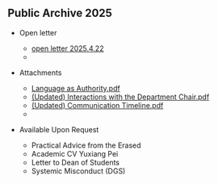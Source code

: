 ## Public Archive 2025

* Open letter
  * [open letter 2025.4.22](https://physix2020.github.io/blogplace/files/openletter2025.4.22.pdf)
  * 



* Attachments
  * [Language as Authority.pdf](https://physix2020.github.io/blogplace/files/Attachment1_Language_as_Authority_Chair.pdf)
  * [(Updated) Interactions with the Department Chair.pdf](https://physix2020.github.io/blogplace/files/Attachment2_Interactions_with_the_Department_Chair.pdf)
  * [(Updated) Communication Timeline.pdf](https://physix2020.github.io/blogplace/files/Attachment3_Communication_Timeline.pdf)
  * 


* Available Upon Request
  * Practical Advice from the Erased
  * Academic CV Yuxiang Pei
  * Letter to Dean of Students
  * Systemic Misconduct (DGS)